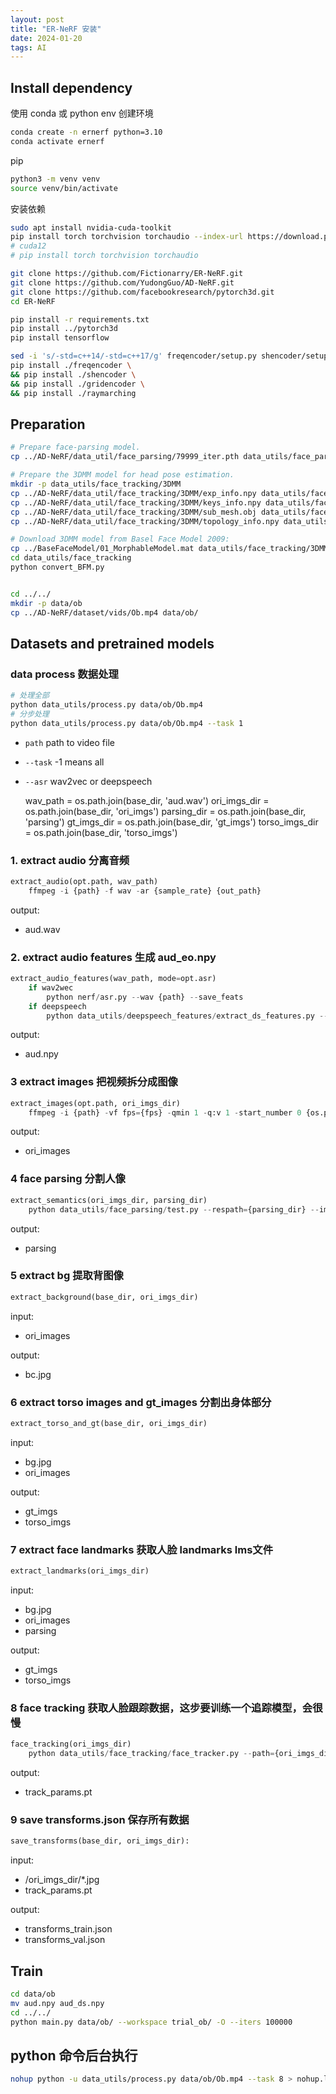 ```yaml
---
layout: post
title: "ER-NeRF 安装"
date: 2024-01-20
tags: AI
---
```


## Install dependency

使用 conda 或 python env 创建环境

```bash
conda create -n ernerf python=3.10
conda activate ernerf
```

pip

```bash
python3 -m venv venv
source venv/bin/activate
```

安装依赖

```bash
sudo apt install nvidia-cuda-toolkit
pip install torch torchvision torchaudio --index-url https://download.pytorch.org/whl/cu118
# cuda12
# pip install torch torchvision torchaudio

git clone https://github.com/Fictionarry/ER-NeRF.git
git clone https://github.com/YudongGuo/AD-NeRF.git
git clone https://github.com/facebookresearch/pytorch3d.git
cd ER-NeRF

pip install -r requirements.txt
pip install ../pytorch3d
pip install tensorflow

sed -i 's/-std=c++14/-std=c++17/g' freqencoder/setup.py shencoder/setup.py gridencoder/setup.py raymarching/setup.py
pip install ./freqencoder \
&& pip install ./shencoder \
&& pip install ./gridencoder \
&& pip install ./raymarching
```

## Preparation

```bash
# Prepare face-parsing model.
cp ../AD-NeRF/data_util/face_parsing/79999_iter.pth data_utils/face_parsing/

# Prepare the 3DMM model for head pose estimation.
mkdir -p data_utils/face_tracking/3DMM
cp ../AD-NeRF/data_util/face_tracking/3DMM/exp_info.npy data_utils/face_tracking/3DMM/
cp ../AD-NeRF/data_util/face_tracking/3DMM/keys_info.npy data_utils/face_tracking/3DMM/
cp ../AD-NeRF/data_util/face_tracking/3DMM/sub_mesh.obj data_utils/face_tracking/3DMM/
cp ../AD-NeRF/data_util/face_tracking/3DMM/topology_info.npy data_utils/face_tracking/3DMM/

# Download 3DMM model from Basel Face Model 2009:
cp ../BaseFaceModel/01_MorphableModel.mat data_utils/face_tracking/3DMM/
cd data_utils/face_tracking
python convert_BFM.py


cd ../../
mkdir -p data/ob
cp ../AD-NeRF/dataset/vids/Ob.mp4 data/ob/
```

## Datasets and pretrained models


### data process 数据处理

```bash
# 处理全部
python data_utils/process.py data/ob/Ob.mp4
# 分步处理
python data_utils/process.py data/ob/Ob.mp4 --task 1
```

- `path` path to video file
- `--task` -1 means all
- `--asr` wav2vec or deepspeech

    wav_path = os.path.join(base_dir, 'aud.wav')
    ori_imgs_dir = os.path.join(base_dir, 'ori_imgs')
    parsing_dir = os.path.join(base_dir, 'parsing')
    gt_imgs_dir = os.path.join(base_dir, 'gt_imgs')
    torso_imgs_dir = os.path.join(base_dir, 'torso_imgs')

<!-- 
错误：

ffmpeg: error while loading shared libraries: libopenh264.so.5: cannot open shared object file: No such file or directory

```bash
cp /data/apps/miniconda3/envs/ernerf/lib/libopenh264.so.6 /data/apps/miniconda3/envs/ernerf/lib/libopenh264.so.5
``` -->

### 1. extract audio 分离音频

```python
extract_audio(opt.path, wav_path)
    ffmpeg -i {path} -f wav -ar {sample_rate} {out_path}
```

output:
- aud.wav

### 2. extract audio features 生成 aud_eo.npy

```python
extract_audio_features(wav_path, mode=opt.asr)
    if wav2wec
        python nerf/asr.py --wav {path} --save_feats
    if deepspeech
        python data_utils/deepspeech_features/extract_ds_features.py --input {path}
```

output:
- aud.npy

### 3 extract images 把视频拆分成图像

```python
extract_images(opt.path, ori_imgs_dir)
    ffmpeg -i {path} -vf fps={fps} -qmin 1 -q:v 1 -start_number 0 {os.path.join(out_path, "%d.jpg")}
```

output:
- ori_images

### 4 face parsing 分割人像

```python
extract_semantics(ori_imgs_dir, parsing_dir)
    python data_utils/face_parsing/test.py --respath={parsing_dir} --imgpath={ori_imgs_dir}'
```

output:
- parsing

### 5 extract bg 提取背图像

```python
extract_background(base_dir, ori_imgs_dir)
```

input:
- ori_images

output:
- bc.jpg

### 6 extract torso images and gt_images 分割出身体部分

```python
extract_torso_and_gt(base_dir, ori_imgs_dir)
```

input:
- bg.jpg
- ori_images

output:
- gt_imgs
- torso_imgs

### 7 extract face landmarks 获取人脸 landmarks lms文件

```python
extract_landmarks(ori_imgs_dir)
```

input:
- bg.jpg
- ori_images
- parsing

output:
- gt_imgs
- torso_imgs

### 8 face tracking 获取人脸跟踪数据，这步要训练一个追踪模型，会很慢

```python
face_tracking(ori_imgs_dir)
    python data_utils/face_tracking/face_tracker.py --path={ori_imgs_dir} --img_h={h} --img_w={w} --frame_num={len(image_paths)}
```

output:
- track_params.pt

### 9 save transforms.json 保存所有数据

```python
save_transforms(base_dir, ori_imgs_dir):
```

input:
- /ori_imgs_dir/*.jpg
- track_params.pt

output: 
- transforms_train.json
- transforms_val.json


## Train

```bash
cd data/ob
mv aud.npy aud_ds.npy
cd ../../
python main.py data/ob/ --workspace trial_ob/ -O --iters 100000
```

## python 命令后台执行

```bash
nohup python -u data_utils/process.py data/ob/Ob.mp4 --task 8 > nohup.log 2>&1 &
```